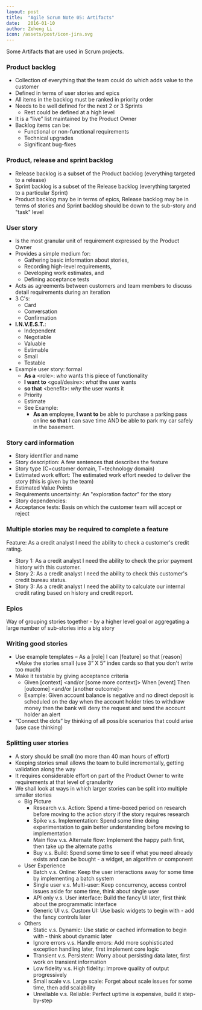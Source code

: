 ```yaml
---
layout: post
title:  "Agile Scrum Note 05: Artifacts"
date:   2016-01-10
author: Zeheng Li
icon: /assets/post/icon-jira.svg
---
```


Some Artifacts that are used in Scrum projects.

### Product backlog
  - Collection of everything that the team could do which adds value to the customer
  - Defined in terms of user stories and epics
  - All items in the backlog must be ranked in priority order
  - Needs to be well defined for the next 2 or 3 Sprints
    + Rest could be defined at a high level
  - It is a “live” list maintained by the Product Owner
  - Backlog items can be:
    + Functional or non-functional requirements
    + Technical upgrades
    + Significant bug-fixes

### Product, release and sprint backlog
  - Release backlog is a subset of the Product backlog (everything targeted to a release)
  - Sprint backlog is a subset of the Release backlog (everything targeted to a particular Sprint)
  - Product backlog may be in terms of epics, Release backlog may be in terms of stories and Sprint backlog should be down to the sub-story and "task" level

### User story
  - Is the most granular unit of requirement expressed by the Product Owner
  - Provides a simple medium for:
    + Gathering basic information about stories, 
    + Recording high-level requirements,
    + Developing work estimates, and
    + Defining acceptance tests
  - Acts as agreements between customers and team members to discuss detail requirements during an iteration
  - 3 C's:
    + Card
    + Conversation
    + Confirmation
  - **I.N.V.E.S.T.**:
    + Independent
    + Negotiable
    + Valuable
    + Estimable
    + Small
    + Testable
  - Example user story: formal
    + **As a** &lt;role&gt;: *who* wants this piece of functionality
    + **I want to** &lt;goal/desire&gt;: *what* the user wants
    + **so that** &lt;benefit&gt;: *why* the user wants it
    + Priority
    + Estimate
    + See Example:
      - **As an** employee, **I want to** be able to purchase a parking pass online **so that** I can save time AND be able to park my car safely in the basement.

### Story card information
  - Story identifier and name
  - Story description: A few sentences that describes the feature
  - Story type (C=customer domain, T=technology domain)
  - Estimated work effort: The estimated work effort needed to deliver the story (this is given by the team)
  - Estimated Value Points
  - Requirements uncertainty: An "exploration factor" for the story
  - Story dependencies:
  - Acceptance tests: Basis on which the customer team will accept or reject

### Multiple stories may be required to complete a feature
Feature: As a credit analyst I need the ability to check a customer's credit rating.

  - Story 1: As a credit analyst I need the ability to check the prior payment history with this customer.
  - Story 2: As a credit analyst I need the ability to check this customer's credit bureau status.
  - Story 3: As a credit analyst I need the ability to calculate our internal credit rating based on history and credit report.

### Epics
Way of grouping stories together - by a higher level goal or aggregating a large number of sub-stories into a big story

### Writing good stories
  - Use example templates – As a [role] I can [feature] so that [reason] •Make the stories small (use 3” X 5” index cards so that you don't write too much)
  - Make it testable by giving acceptance criteria
    + Given [context] &lt;and/or [some more context]&gt; When [event] Then [outcome] &lt;and/or [another outcome]&gt;
    + Example: Given account balance is negative and no direct deposit is scheduled on the day when the account holder tries to withdraw money then the bank will deny the request and send the account holder an alert
  - “Connect the dots” by thinking of all possible scenarios that could arise (use case thinking)

### Splitting user stories
  - A story should be small (no more than 40 man hours of effort)
  - Keeping stories small allows the team to build incrementally, getting
validation along the way
  - It requires considerable effort on part of the Product Owner to write requirements at that level of granularity
  - We shall look at ways in which larger stories can be split into multiple smaller stories
    + Big Picture
      * Research v.s. Action: Spend a time-boxed period on research before moving to the action story if the story requires research
      * Spike v.s. Implementation: Spend some time doing experimentation to gain better understanding before moving to implementation
      * Main flow v.s. Alternate flow: Implement the happy path first, then take up the alternate paths
      * Buy v.s. Build: Spend some time to see if what you need already exists and can be bought - a widget, an algorithm or component
    + User Experience
      * Batch v.s. Online: Keep the user interactions away for some time by implementing a batch system
      * Single user v.s. Multi-user: Keep concurrency, access control issues aside for some time, think about single user
      * API only v.s. User interface: Build the fancy UI later, first think about the programmatic interface
      * Generic UI v.s. Custom UI: Use basic widgets to begin with - add the fancy controls later
    + Others
      * Static v.s. Dynamic: Use static or cached information to begin with - think about dynamic later
      * Ignore errors v.s. Handle errors: Add more sophisticated exception handling later, first implement core logic
      * Transient v.s. Persistent: Worry about persisting data later, first work on transient information
      * Low fidelity v.s. High fidelity: Improve quality of output progressively
      * Small scale v.s. Large scale: Forget about scale issues for some time, then add scalability
      * Unreliable v.s. Reliable: Perfect uptime is expensive, build it step-by-step

